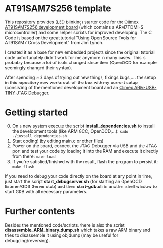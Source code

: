 # AT91SAM7S256 template
This repository provides (LED blinking) starter code for the [Olimex AT91SAM7S256 development board](https://www.olimex.com/Products/ARM/Atmel/SAM7-P256/) (which contains a ARM7TDMI-S microcontroller) and some helper scripts for improved developing. The C Code is based on the great tutorial "Using Open Source Tools for AT91SAM7 Cross Development" from Jim Lynch. 

I created it as a base for new embedded projects since the original tutorial code unfortunately didn't work for me anymore in many cases. This is probably because a lot of tools changed since then (OpenOCD for example seemingly changed their syntax).

After spending ~ 3 days of trying out new things, fixings bugs,.... the setup in this repository now works out-of-the box with my current setup (consisting of the mentioned development board and an [Olimex ARM-USB-TINY JTAG Debugger](https://www.olimex.com/Products/ARM/JTAG/ARM-USB-TINY).

# Getting started
0. On a new system execute the script **install_dependencies.sh** to install the development tools (like ARM GCC, OpenOCD,...): `sudo ./install_dependencies.sh`
1. Start coding! (by editing main.c or other files)
2. Power on the board, connect the JTAG Debugger via USB and the JTAG port and test your code by loading it into the RAM and execute it directly from there: `make load`
3. If you're satisfied/finished with the result, flash the program to persist it: `make flash`

If you need to debug your code directly on the board at any point in time, just start the script **start_debugserver.sh** (for starting an OpenOCD listener/GDB Server stub) and then **start-gdb.sh** in another shell window to start GDB with all necessary parameters.

# Further contents
Besides the mentioned code/scripts, there is also the script **disassemble_ARM_binary_dump.sh** which takes a raw ARM binary and tries to disassemble it using objdump (may be useful for debugging/reversing).

